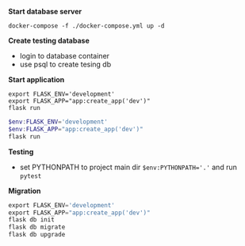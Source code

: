 **Start database server**
```shell
docker-compose -f ./docker-compose.yml up -d
```

**Create testing database**
* login to database container
* use psql to create tesing db

**Start application**
```shell
export FLASK_ENV='development'
export FLASK_APP="app:create_app('dev')"
flask run
```

```powershell
$env:FLASK_ENV='development'
$env:FLASK_APP="app:create_app('dev')"
flask run
```

**Testing**
* set PYTHONPATH to project main dir `$env:PYTHONPATH='.'` and run `pytest`

**Migration**
```powershell
export FLASK_ENV='development'
export FLASK_APP="app:create_app('dev')"
flask db init
flask db migrate
flask db upgrade
```
